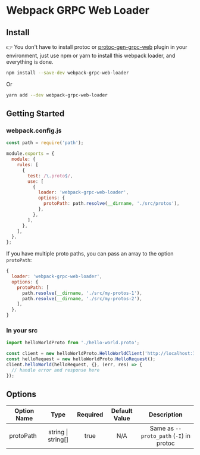 # Webpack GRPC Web Loader

## Install

👉 You don't have to install protoc or [protoc-gen-grpc-web](https://github.com/grpc/grpc-web/releases) plugin in your environment, just use npm or yarn to install this webpack loader, and everything is done.

```sh
npm install --save-dev webpack-grpc-web-loader
```

Or

```sh
yarn add --dev webpack-grpc-web-loader
```

## Getting Started

### webpack.config.js

```javascript
const path = require('path');

module.exports = {
  module: {
    rules: [
      {
        test: /\.proto$/,
        use: [
          {
            loader: 'webpack-grpc-web-loader',
            options: {
              protoPath: path.resolve(__dirname, './src/protos'),
            },
          },
        ],
      },
    ],
  },
};
```

If you have multiple proto paths, you can pass an array to the option `protoPath`:

```javascript
{
  loader: 'webpack-grpc-web-loader',
  options: {
    protoPath: [
      path.resolve(__dirname, './src/my-protos-1'),
      path.resolve(__dirname, './src/my-protos-2'),
    ],
  },
}
```

### In your src

```javascript
import helloWorldProto from './hello-world.proto';

const client = new helloWorldProto.HelloWorldClient('http://localhost:11101/grpc');
const helloRequest = new helloWorldProto.HelloRequest();
client.helloWorld(helloRequest, {}, (err, res) => {
  // handle error and response here
});
```

## Options

| Option Name |        Type        | Required | Default Value |               Description               |
|-------------|:------------------:|:--------:|:-------------:|:---------------------------------------:|
| protoPath   | string \| string[] |   true   |      N/A      | Same as `--proto_path` (`-I`) in protoc |
